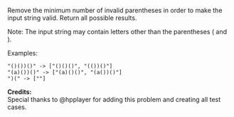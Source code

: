 Remove the minimum number of invalid parentheses in order to make the input string valid. Return all possible results.

Note: The input string may contain letters other than the parentheses ( and ).

Examples:
```
"()())()" -> ["()()()", "(())()"]
"(a)())()" -> ["(a)()()", "(a())()"]
")(" -> [""]
```

**Credits:**  
Special thanks to @hpplayer for adding this problem and creating all test cases.

